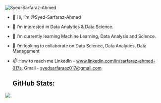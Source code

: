 <p align="left"> <img src="https://komarev.com/ghpvc/?username=Syed-Sarfaraz-Ahmed&label=Profile%20views&color=0e75b6&style=flat" alt="Syed-Sarfaraz-Ahmed" /> </p>


- 👋 Hi, I’m @Syed-Sarfaraz-Ahmed
- 👀 I’m interested in Data Analytics & Data Science.
- 🌱 I’m currently learning Machine Learning, Data Analysis and Science.
- 💞️ I’m looking to collaborate on Data Science, Data Analytics, Data Management 
- 📫 How to reach me LinkedIn - www.linkedin.com/in/sarfaraz-ahmed-017s, Gmail - syedsarfaraaz017@gmail.com

  ## GitHub Stats:
![](https://github-readme-streak-stats.herokuapp.com/?user=Syed-Sarfaraz-Ahmed&theme=dark&hide_border=false)<br/>

<!---
Syed-Sarfaraz-Ahmed/Syed-Sarfaraz-Ahmed is a ✨ special ✨ repository because its `README.md` (this file) appears on your GitHub profile.
You can click the Preview link to take a look at your changes.
--->

